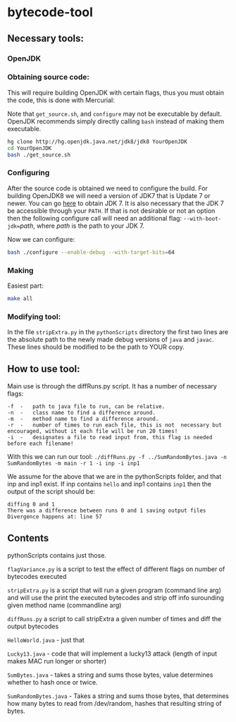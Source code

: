 # bytecode-tool

## Necessary tools:

### OpenJDK

### Obtaining source code:
This will require building OpenJDK with certain flags, thus you must obtain the code, this is done with Mercurial:

Note that `get_source.sh`, and `configure` may not be executable by default. OpenJDK recommends simply directly calling `bash` instead of making them executable.

```bash
hg clone http://hg.openjdk.java.net/jdk8/jdk8 YourOpenJDK 
cd YourOpenJDK
bash ./get_source.sh
```

### Configuring
After the source code is obtained we need to configure the build. For building OpenJDK8 we will need a version of JDK7 that is Update 7 or newer. You can go [here](http://www.oracle.com/technetwork/java/javase/downloads/index.html) to obtain JDK 7. It is also necessary that the JDK 7 be accessible through your `PATH`. If that is not desirable or not an option then the following configure call will need an additional flag: `--with-boot-jdk=`*path*, where *path* is the path to your JDK 7.


Now we can configure:

```bash
bash ./configure --enable-debug --with-target-bits=64
```

### Making
Easiest part:

```bash
make all
```

### Modifying tool:

In the file `stripExtra.py` in the `pythonScripts` directory the first two lines are the absolute path to the newly made debug versions of `java` and `javac`. These lines should be modified to be the path to YOUR copy.

## How to use tool:

Main use is through the diffRuns.py script. It has a number of necessary flags: 

```
-f  -   path to java file to run, can be relative.
-n  -   class name to find a difference around.
-m  -   method name to find a difference around.
-r  -   number of times to run each file, this is not  necessary but encouraged, without it each file will be run 20 times!
-i  -   designates a file to read input from, this flag is needed before each filename!
```

With this we can run our tool:
`./diffRuns.py -f ../SumRandomBytes.java -n SumRandomBytes -m main -r 1 -i inp -i inp1`

We assume for the above that we are in the pythonScripts folder, and that inp and inp1 exist. If inp contains `hello` and inp1 contains `inp1` then the output of the script should be: 
```
diffing 0 and 1
There was a difference between runs 0 and 1 saving output files
Divergence happens at: line 57
```

## Contents
pythonScripts contains just those.

`flagVariance.py` is a script to test the effect of different flags on number of bytecodes executed

`stripExtra.py` is a script that will run a given program (command line arg) and will use the print the executed bytecodes and strip off info surounding given method name (commandline arg)

`diffRuns.py` a script to call stripExtra a given number of times and diff the output bytecodes

`HelloWorld.java` - just that

`Lucky13.java` - code that will implement a lucky13 attack (length of input makes MAC run longer or shorter)

`SumBytes.java` - takes a string and sums those bytes, value determines whether to hash once or twice.

`SumRandomBytes.java` - Takes a string and sums those bytes, that determines how many bytes to read from /dev/random, hashes that resulting string of bytes.
